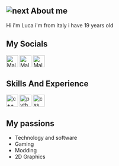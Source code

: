 ![next](https://i.imgur.com/XqKJBtJ.png)
About me
---
Hi i'm Luca i'm from italy i have 19 years old

My Socials
---
<a href="https://myanimelist.net/profile/NextWorks"><img alt="Mal" title="Mal" height="32" width="32" src="https://i.imgur.com/RrPfeKc.png"></a>
<a href="https://www.behance.net/Next_Work"><img alt="Mal" title="Mal" height="32" width="32" src="https://cdn.freebiesupply.com/logos/large/2x/behance-1-logo-png-transparent.png"></a>
<a href="https://t.me/NextWorksGFX"><img alt="Mal" title="Mal" height="32" width="32" src="https://upload.wikimedia.org/wikipedia/commons/thumb/8/82/Telegram_logo.svg/600px-Telegram_logo.svg.png"></a>

Skills And Experience
---
<a><img alt="c++" title="c++" height="32" width="32" src="https://devicon.dev/devicon.git/icons/cplusplus/cplusplus-original.svg">
<img alt="python" title="python" height="32" width="32" src="https://devicon.dev/devicon.git/icons/python/python-original.svg">
<img alt="css" title="css" height="32" width="32" src="https://devicon.dev/devicon.git/icons/css3/css3-original.svg"></a>



My passions
---
* Technology and software
* Gaming
* Modding
* 2D Graphics

<br />
<a href="https://aralroca.us8.list-manage.com/subscribe/post?u=29d99171aa3f671bde658475a&id=9f1a0b31e3">
  <table align="right">
      <tr>
          
